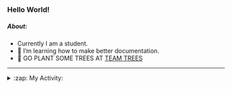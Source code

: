 ### Hello World!

##### About:
- Currently I am a student.
- 🌱 I’m learning how to make better documentation.
- 🌱 GO PLANT SOME TREES AT [TEAM TREES](https://teamtrees.org/)

---
<details>
  <summary>:zap: My Activity:</summary>
  
<!--START_SECTION:waka-->
![Code Time](http://img.shields.io/badge/Code%20Time-1%2C249%20hrs%2026%20mins-blue)

**I'm a Night 🦉** 

```text
🌞 Morning                2082 commits        ███░░░░░░░░░░░░░░░░░░░░░░   10.32 % 
🌆 Daytime                6711 commits        ████████░░░░░░░░░░░░░░░░░   33.28 % 
🌃 Evening                5831 commits        ███████░░░░░░░░░░░░░░░░░░   28.92 % 
🌙 Night                  5542 commits        ███████░░░░░░░░░░░░░░░░░░   27.48 % 
```
📅 **I'm Most Productive on Wednesday** 

```text
Monday                   2751 commits        ███░░░░░░░░░░░░░░░░░░░░░░   13.64 % 
Tuesday                  2768 commits        ███░░░░░░░░░░░░░░░░░░░░░░   13.73 % 
Wednesday                4739 commits        ██████░░░░░░░░░░░░░░░░░░░   23.50 % 
Thursday                 2672 commits        ███░░░░░░░░░░░░░░░░░░░░░░   13.25 % 
Friday                   2209 commits        ███░░░░░░░░░░░░░░░░░░░░░░   10.95 % 
Saturday                 1751 commits        ██░░░░░░░░░░░░░░░░░░░░░░░   08.68 % 
Sunday                   3276 commits        ████░░░░░░░░░░░░░░░░░░░░░   16.25 % 
```


📊 **This Week I Spent My Time On** 

```text
🔥 Editors: 
Android Studio           3 hrs 47 mins       █████████████████████░░░░   83.34 % 
IntelliJ                 45 mins             ████░░░░░░░░░░░░░░░░░░░░░   16.66 % 

🐱‍💻 Projects: 
e-wallet                 2 hrs 48 mins       ███████████████░░░░░░░░░░   61.56 % 
library_management_system38 mins             ████░░░░░░░░░░░░░░░░░░░░░   14.07 % 
Unknown Project          20 mins             ██░░░░░░░░░░░░░░░░░░░░░░░   07.40 % 
CSE224-Fundamentals-of-An16 mins             ██░░░░░░░░░░░░░░░░░░░░░░░   06.21 % 
swagstore                15 mins             █░░░░░░░░░░░░░░░░░░░░░░░░   05.57 % 
```


 Last Updated on 08/11/2023 02:19:02 UTC
<!--END_SECTION:waka-->
</details>
